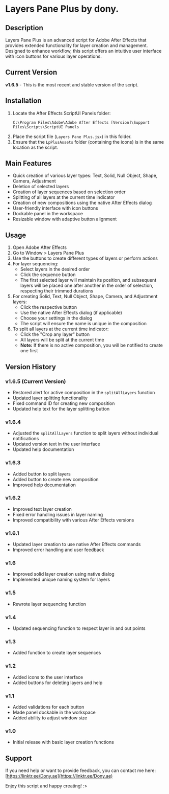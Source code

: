 # Layers Pane Plus by dony.

## Description
Layers Pane Plus is an advanced script for Adobe After Effects that provides extended functionality for layer creation and management. Designed to enhance workflow, this script offers an intuitive user interface with icon buttons for various layer operations.

## Current Version
**v1.6.5** - This is the most recent and stable version of the script.

## Installation
1. Locate the After Effects ScriptUI Panels folder:
   ```
   C:\Program Files\Adobe\Adobe After Effects [Version]\Support Files\Scripts\ScriptUI Panels
   ```
2. Place the script file (`Layers Pane Plus.jsx`) in this folder.
3. Ensure that the `LpPlusAssets` folder (containing the icons) is in the same location as the script.

## Main Features
- Quick creation of various layer types: Text, Solid, Null Object, Shape, Camera, Adjustment
- Deletion of selected layers
- Creation of layer sequences based on selection order
- Splitting of all layers at the current time indicator
- Creation of new compositions using the native After Effects dialog
- User-friendly interface with icon buttons
- Dockable panel in the workspace
- Resizable window with adaptive button alignment

## Usage
1. Open Adobe After Effects
2. Go to Window > Layers Pane Plus
3. Use the buttons to create different types of layers or perform actions
4. For layer sequencing:
   - Select layers in the desired order
   - Click the sequence button
   - The first selected layer will maintain its position, and subsequent layers will be placed one after another in the order of selection, respecting their trimmed durations
5. For creating Solid, Text, Null Object, Shape, Camera, and Adjustment layers:
   - Click the respective button
   - Use the native After Effects dialog (if applicable)
   - Choose your settings in the dialog
   - The script will ensure the name is unique in the composition
6. To split all layers at the current time indicator:
   - Click the "Crop any layer" button
   - All layers will be split at the current time
   - **Note:** If there is no active composition, you will be notified to create one first

## Version History

### v1.6.5 (Current Version)
- Restored alert for active composition in the `splitAllLayers` function
- Updated layer splitting functionality
- Fixed command ID for creating new composition
- Updated help text for the layer splitting button

### v1.6.4
- Adjusted the `splitAllLayers` function to split layers without individual notifications
- Updated version text in the user interface
- Updated help documentation

### v1.6.3
- Added button to split layers
- Added button to create new composition
- Improved help documentation

### v1.6.2
- Improved text layer creation
- Fixed error handling issues in layer naming
- Improved compatibility with various After Effects versions

### v1.6.1
- Updated layer creation to use native After Effects commands
- Improved error handling and user feedback

### v1.6
- Improved solid layer creation using native dialog
- Implemented unique naming system for layers

### v1.5
- Rewrote layer sequencing function

### v1.4
- Updated sequencing function to respect layer in and out points

### v1.3
- Added function to create layer sequences

### v1.2
- Added icons to the user interface
- Added buttons for deleting layers and help

### v1.1
- Added validations for each button
- Made panel dockable in the workspace
- Added ability to adjust window size

### v1.0
- Initial release with basic layer creation functions

## Support
If you need help or want to provide feedback, you can contact me here:
[https://linktr.ee/Dony.ae](https://linktr.ee/Dony.ae)

Enjoy this script and happy creating! :>